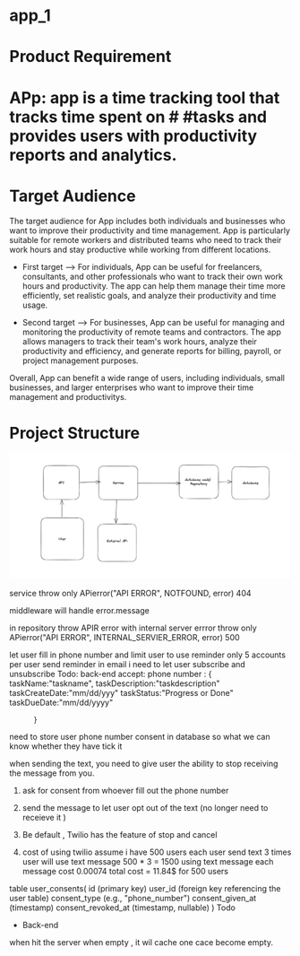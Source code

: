 # app_1


# Product Requirement

 # APp: app is a time tracking tool that tracks time spent on  # #tasks and provides users with productivity reports and analytics.

# Target Audience
  The target audience for App includes both individuals and businesses who want to improve their productivity and time management. App is particularly suitable for remote workers and distributed teams who need to track their work hours and stay productive while working from different locations.

  - First target --> For individuals, App can be useful for freelancers, consultants, and other professionals who want to track their own work hours and productivity. The app can help them manage their time more efficiently, set realistic goals, and analyze their productivity and time usage.

  - Second target --> For businesses, App can be useful for managing and monitoring the productivity of remote teams and contractors. The app allows managers to track their team's work hours, analyze their productivity and efficiency, and generate reports for billing, payroll, or project management purposes.

  Overall, App can benefit a wide range of users, including individuals, small businesses, and larger enterprises who want to improve their time management and productivitys.

# Project Structure
<img src="/assets/app_1_project_structure.png" alt="Alt text" title="Optional title">

 
service throw only APierror("API ERROR", NOTFOUND, error) 404

middleware will handle error.message

in repository throw APIR error with internal server errror
throw only APierror("API ERROR", INTERNAL_SERVIER_ERROR, error) 500

let user fill in phone number
 and limit user to use reminder only 5 accounts 
 per user
send reminder in email
i need to let user subscribe and unsubscribe
Todo:
  back-end 
    accept: phone number
          : {
            taskName:"taskname",
            taskDescription:"taskdescription"
            taskCreateDate:"mm/dd/yyy"
            taskStatus:"Progress or Done"
            taskDueDate:"mm/dd/yyyy"

          }







need to store user phone number consent in database so what we can know
whether they have tick it 

when sending the text, you need to give user the ability to stop receiving the message 
from you.

1. ask for consent from whoever fill out the phone number
2. send the message to let user opt out of the text (no longer need to receieve it )
3. Be default , Twilio has the feature of stop and cancel

4. cost of using twilio
  assume i have 500 users
  each user send text 3 times
  user will use text message 500 * 3 = 1500 using text message
  each message cost 0.00074
  total cost = 11.84$ for 500 users

table user_consents(
  id (primary key)
user_id (foreign key referencing the user table)
consent_type (e.g., "phone_number")
consent_given_at (timestamp)
consent_revoked_at (timestamp, nullable)
)
Todo
   - Back-end
     
when hit the server when empty , 
it wil cache one
cace become empty.
